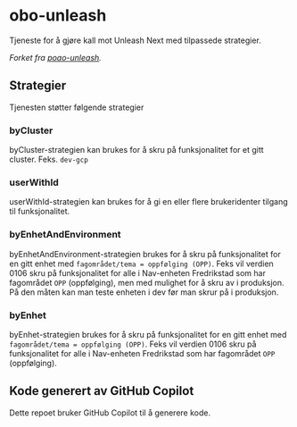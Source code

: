 # obo-unleash

Tjeneste for å gjøre kall mot Unleash Next med tilpassede strategier.

_Forket fra [poao-unleash](https://github.com/navikt/poao-unleash)._

## Strategier
Tjenesten støtter følgende strategier

### byCluster
byCluster-strategien kan brukes for å skru på funksjonalitet for et gitt cluster. Feks. `dev-gcp`

### userWithId
userWithId-strategien kan brukes for å gi en eller flere brukeridenter tilgang til funksjonalitet.

### byEnhetAndEnvironment
byEnhetAndEnvironment-strategien brukes for å skru på funksjonalitet for en gitt enhet med `fagområdet/tema = oppfølging (OPP)`. Feks vil verdien 0106 skru på funksjonalitet for alle i Nav-enheten Fredrikstad som har fagområdet `OPP` (oppfølging), men med mulighet for å skru av i produksjon. På den måten kan man teste enheten i dev før man skrur på i produksjon.

### byEnhet
byEnhet-strategien brukes for å skru på funksjonalitet for en gitt enhet med `fagområdet/tema = oppfølging (OPP)`. Feks vil verdien 0106 skru på funksjonalitet for alle i Nav-enheten Fredrikstad som har fagområdet `OPP` (oppfølging).

## Kode generert av GitHub Copilot

Dette repoet bruker GitHub Copilot til å generere kode.
